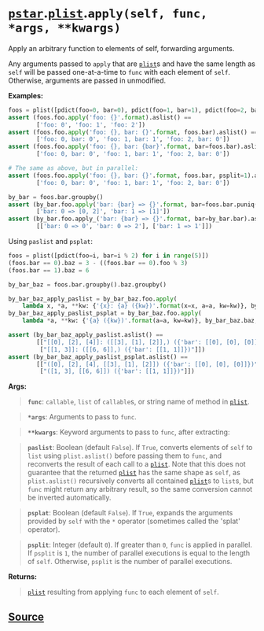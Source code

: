 # [`pstar`](./pstar.md).[`plist`](./pstar_plist.md).`apply(self, func, *args, **kwargs)`

Apply an arbitrary function to elements of self, forwarding arguments.

Any arguments passed to `apply` that are [`plist`](./pstar_plist.md)s and have the same
length as `self` will be passed one-at-a-time to `func` with each
element of `self`. Otherwise, arguments are passed in unmodified.

**Examples:**
```python
foos = plist([pdict(foo=0, bar=0), pdict(foo=1, bar=1), pdict(foo=2, bar=0)])
assert (foos.foo.apply('foo: {}'.format).aslist() ==
        ['foo: 0', 'foo: 1', 'foo: 2'])
assert (foos.foo.apply('foo: {}, bar: {}'.format, foos.bar).aslist() ==
        ['foo: 0, bar: 0', 'foo: 1, bar: 1', 'foo: 2, bar: 0'])
assert (foos.foo.apply('foo: {}, bar: {bar}'.format, bar=foos.bar).aslist() ==
        ['foo: 0, bar: 0', 'foo: 1, bar: 1', 'foo: 2, bar: 0'])

# The same as above, but in parallel:
assert (foos.foo.apply('foo: {}, bar: {}'.format, foos.bar, psplit=1).aslist() ==
        ['foo: 0, bar: 0', 'foo: 1, bar: 1', 'foo: 2, bar: 0'])

by_bar = foos.bar.groupby()
assert (by_bar.foo.apply('bar: {bar} => {}'.format, bar=foos.bar.puniq()).aslist() ==
        ['bar: 0 => [0, 2]', 'bar: 1 => [1]'])
assert (by_bar.foo.apply_('bar: {bar} => {}'.format, bar=by_bar.bar).aslist() ==
        [['bar: 0 => 0', 'bar: 0 => 2'], ['bar: 1 => 1']])
```

Using `paslist` and `psplat`:
```python
foos = plist([pdict(foo=i, bar=i % 2) for i in range(5)])
(foos.bar == 0).baz = 3 - ((foos.bar == 0).foo % 3)
(foos.bar == 1).baz = 6

by_bar_baz = foos.bar.groupby().baz.groupby()

by_bar_baz_apply_paslist = by_bar_baz.foo.apply(
    lambda x, *a, **kw: {'{x}: {a} ({kw})'.format(x=x, a=a, kw=kw)}, by_bar_baz.baz, bar=by_bar_baz.bar, paslist=True)
by_bar_baz_apply_paslist_psplat = by_bar_baz.foo.apply(
    lambda *a, **kw: {'{a} ({kw})'.format(a=a, kw=kw)}, by_bar_baz.baz, bar=by_bar_baz.bar, paslist=True, psplat=True)

assert (by_bar_baz_apply_paslist.aslist() ==
        [["[[0], [2], [4]]: ([[3], [1], [2]],) ({'bar': [[0], [0], [0]]})"],
         ["[[1, 3]]: ([[6, 6]],) ({'bar': [[1, 1]]})"]])
assert (by_bar_baz_apply_paslist_psplat.aslist() ==
        [["([0], [2], [4], [[3], [1], [2]]) ({'bar': [[0], [0], [0]]})"],
         ["([1, 3], [[6, 6]]) ({'bar': [[1, 1]]})"]])
```

**Args:**

>    **`func`**: `callable`, `list` of `callable`s, or string name of method in [`plist`](./pstar_plist.md).

>    **`*args`**: Arguments to pass to `func`.

>    **`**kwargs`**: Keyword arguments to pass to `func`, after extracting:

>    **`paslist`**: Boolean (default `False`). If `True`, converts
>             elements of `self` to `list` using `plist.aslist()`
>             before passing them to `func`, and reconverts the
>             result of each call to a [`plist`](./pstar_plist.md). Note that this does
>             not guarantee that the returned [`plist`](./pstar_plist.md) has the same
>             shape as `self`, as `plist.aslist()` recursively
>             converts all contained [`plist`](./pstar_plist.md)s to `list`s, but `func`
>             might return any arbitrary result, so the same
>             conversion cannot be inverted automatically.

>    **`psplat`**: Boolean (default `False`). If `True`, expands the
>            arguments provided by `self` with the `*` operator
>            (sometimes called the 'splat' operator).

>    **`psplit`**: Integer (default `0`). If greater than `0`, `func` is
>            applied in parallel. If `psplit` is `1`, the number of
>            parallel executions is equal to the length of `self`.
>            Otherwise, `psplit` is the number of parallel executions.

**Returns:**

>    [`plist`](./pstar_plist.md) resulting from applying `func` to each element of `self`.



## [Source](../pstar/pstar.py#L4032-L4152)